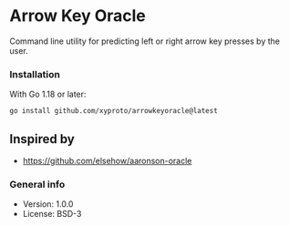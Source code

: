 # Arrow Key Oracle

Command line utility for predicting left or right arrow key presses by the user.

### Installation

With Go 1.18 or later:

    go install github.com/xyproto/arrowkeyoracle@latest

## Inspired by

* https://github.com/elsehow/aaronson-oracle

### General info

* Version: 1.0.0
* License: BSD-3
